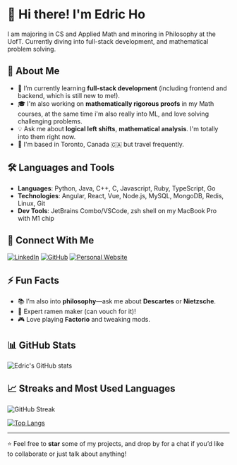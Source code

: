 # 👋 Hi there! I'm Edric Ho

I am majoring in CS and Applied Math and minoring in Philosophy at the UofT. Currently diving into full-stack development, and mathematical problem solving.

## 🚀 About Me

- 🌱 I’m currently learning **full-stack development** (including frontend and backend, which is still new to me!).
- 🎓 I'm also working on **mathematically rigorous proofs** in my Math courses, at the same time i'm also really into ML, and love solving challenging problems.
- 💡 Ask me about **logical left shifts**, **mathematical analysis**. I'm totally into them right now.
- 📍 I'm based in Toronto, Canada 🇨🇦 but travel frequently.

## 🛠️ Languages and Tools
- **Languages**: Python, Java, C++, C, Javascript, Ruby, TypeScript, Go
- **Technologies**: Angular, React, Vue, Node.js, MySQL, MongoDB, Redis, Linux, Git
- **Dev Tools**: JetBrains Combo/VSCode, zsh shell on my MacBook Pro with M1 chip

## 🔗 Connect With Me
[![LinkedIn](https://img.shields.io/badge/LinkedIn-blue?style=for-the-badge&logo=linkedin)](https://www.linkedin.com/in/edric-ho-9868b11a0/)
[![GitHub](https://img.shields.io/badge/GitHub-black?style=for-the-badge&logo=github)](https://github.com/edric-ho)
[![Personal Website](https://img.shields.io/badge/Website-orange?style=for-the-badge&logo=google-chrome)](https://edricho.me)

## ⚡ Fun Facts

- 📚 I’m also into **philosophy**—ask me about **Descartes** or **Nietzsche**.
- 🍜 Expert ramen maker (can vouch for it)! 
- 🎮 Love playing **Factorio** and tweaking mods.

## 📊 GitHub Stats

![Edric's GitHub stats](https://github-readme-stats.vercel.app/api?username=edric-ho&show_icons=true&theme=radical)

## 📈 Streaks and Most Used Languages

![GitHub Streak](https://github-readme-streak-stats.herokuapp.com/?user=edric-ho&theme=dark)

[![Top Langs](https://github-readme-stats.vercel.app/api/top-langs/?username=edric-ho)](https://github.com/anuraghazra/github-readme-stats)

---

⭐️ Feel free to **star** some of my projects, and drop by for a chat if you’d like to collaborate or just talk about anything!
